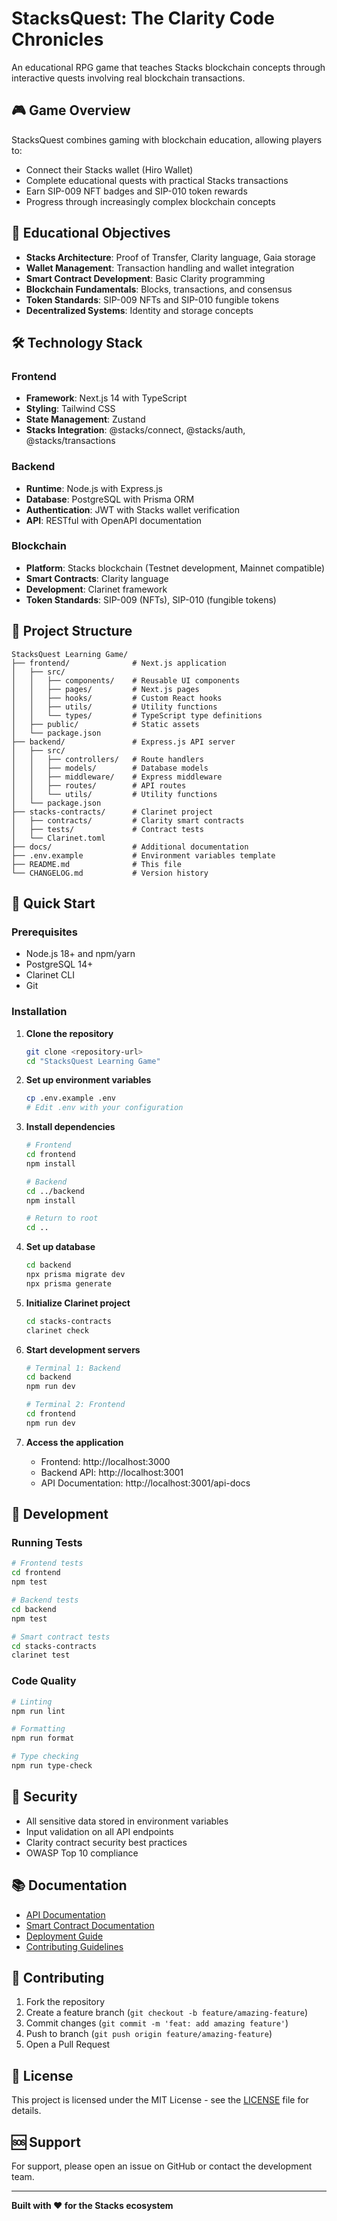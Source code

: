 # StacksQuest: The Clarity Code Chronicles

An educational RPG game that teaches Stacks blockchain concepts through interactive quests involving real blockchain transactions.

## 🎮 Game Overview

StacksQuest combines gaming with blockchain education, allowing players to:
- Connect their Stacks wallet (Hiro Wallet)
- Complete educational quests with practical Stacks transactions
- Earn SIP-009 NFT badges and SIP-010 token rewards
- Progress through increasingly complex blockchain concepts

## 🎯 Educational Objectives

- **Stacks Architecture**: Proof of Transfer, Clarity language, Gaia storage
- **Wallet Management**: Transaction handling and wallet integration
- **Smart Contract Development**: Basic Clarity programming
- **Blockchain Fundamentals**: Blocks, transactions, and consensus
- **Token Standards**: SIP-009 NFTs and SIP-010 fungible tokens
- **Decentralized Systems**: Identity and storage concepts

## 🛠 Technology Stack

### Frontend
- **Framework**: Next.js 14 with TypeScript
- **Styling**: Tailwind CSS
- **State Management**: Zustand
- **Stacks Integration**: @stacks/connect, @stacks/auth, @stacks/transactions

### Backend
- **Runtime**: Node.js with Express.js
- **Database**: PostgreSQL with Prisma ORM
- **Authentication**: JWT with Stacks wallet verification
- **API**: RESTful with OpenAPI documentation

### Blockchain
- **Platform**: Stacks blockchain (Testnet development, Mainnet compatible)
- **Smart Contracts**: Clarity language
- **Development**: Clarinet framework
- **Token Standards**: SIP-009 (NFTs), SIP-010 (fungible tokens)

## 📁 Project Structure

```
StacksQuest Learning Game/
├── frontend/              # Next.js application
│   ├── src/
│   │   ├── components/    # Reusable UI components
│   │   ├── pages/         # Next.js pages
│   │   ├── hooks/         # Custom React hooks
│   │   ├── utils/         # Utility functions
│   │   └── types/         # TypeScript type definitions
│   ├── public/            # Static assets
│   └── package.json
├── backend/               # Express.js API server
│   ├── src/
│   │   ├── controllers/   # Route handlers
│   │   ├── models/        # Database models
│   │   ├── middleware/    # Express middleware
│   │   ├── routes/        # API routes
│   │   └── utils/         # Utility functions
│   └── package.json
├── stacks-contracts/      # Clarinet project
│   ├── contracts/         # Clarity smart contracts
│   ├── tests/             # Contract tests
│   └── Clarinet.toml
├── docs/                  # Additional documentation
├── .env.example           # Environment variables template
├── README.md              # This file
└── CHANGELOG.md           # Version history
```

## 🚀 Quick Start

### Prerequisites

- Node.js 18+ and npm/yarn
- PostgreSQL 14+
- Clarinet CLI
- Git

### Installation

1. **Clone the repository**
   ```bash
   git clone <repository-url>
   cd "StacksQuest Learning Game"
   ```

2. **Set up environment variables**
   ```bash
   cp .env.example .env
   # Edit .env with your configuration
   ```

3. **Install dependencies**
   ```bash
   # Frontend
   cd frontend
   npm install
   
   # Backend
   cd ../backend
   npm install
   
   # Return to root
   cd ..
   ```

4. **Set up database**
   ```bash
   cd backend
   npx prisma migrate dev
   npx prisma generate
   ```

5. **Initialize Clarinet project**
   ```bash
   cd stacks-contracts
   clarinet check
   ```

6. **Start development servers**
   ```bash
   # Terminal 1: Backend
   cd backend
   npm run dev
   
   # Terminal 2: Frontend
   cd frontend
   npm run dev
   ```

7. **Access the application**
   - Frontend: http://localhost:3000
   - Backend API: http://localhost:3001
   - API Documentation: http://localhost:3001/api-docs

## 🔧 Development

### Running Tests

```bash
# Frontend tests
cd frontend
npm test

# Backend tests
cd backend
npm test

# Smart contract tests
cd stacks-contracts
clarinet test
```

### Code Quality

```bash
# Linting
npm run lint

# Formatting
npm run format

# Type checking
npm run type-check
```

## 🔐 Security

- All sensitive data stored in environment variables
- Input validation on all API endpoints
- Clarity contract security best practices
- OWASP Top 10 compliance

## 📚 Documentation

- [API Documentation](./docs/api.md)
- [Smart Contract Documentation](./docs/contracts.md)
- [Deployment Guide](./docs/deployment.md)
- [Contributing Guidelines](./docs/contributing.md)

## 🤝 Contributing

1. Fork the repository
2. Create a feature branch (`git checkout -b feature/amazing-feature`)
3. Commit changes (`git commit -m 'feat: add amazing feature'`)
4. Push to branch (`git push origin feature/amazing-feature`)
5. Open a Pull Request

## 📄 License

This project is licensed under the MIT License - see the [LICENSE](LICENSE) file for details.

## 🆘 Support

For support, please open an issue on GitHub or contact the development team.

---

**Built with ❤️ for the Stacks ecosystem**
